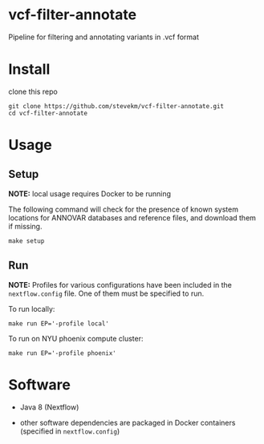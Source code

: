 # vcf-filter-annotate

Pipeline for filtering and annotating variants in .vcf format

# Install

clone this repo

```
git clone https://github.com/stevekm/vcf-filter-annotate.git
cd vcf-filter-annotate
```

# Usage

## Setup

__NOTE:__ local usage requires Docker to be running

The following command will check for the presence of known system locations for ANNOVAR databases and reference files, and download them if missing. 

```
make setup
```

## Run

__NOTE:__ Profiles for various configurations have been included in the `nextflow.config` file. One of them must be specified to run.

To run locally:

```
make run EP='-profile local'
```

To run on NYU phoenix compute cluster:

```
make run EP='-profile phoenix'
```

# Software

- Java 8 (Nextflow)

- other software dependencies are packaged in Docker containers (specified in `nextflow.config`)
